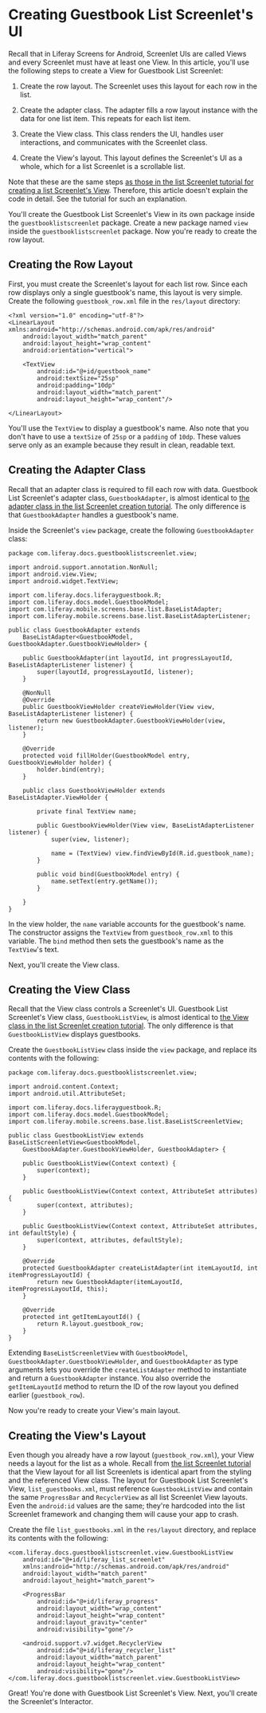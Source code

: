 # Creating Guestbook List Screenlet's UI [](id=creating-guestbook-list-screenlets-ui)

Recall that in Liferay Screens for Android, Screenlet UIs are called Views and 
every Screenlet must have at least one View. In this article, you'll use the 
following steps to create a View for Guestbook List Screenlet: 

1. Create the row layout. The Screenlet uses this layout for each row in the 
   list. 

2. Create the adapter class. The adapter fills a row layout instance with the 
   data for one list item. This repeats for each list item. 

3. Create the View class. This class renders the UI, handles user interactions, 
   and communicates with the Screenlet class. 

4. Create the View's layout. This layout defines the Screenlet's UI as a whole, 
   which for a list Screenlet is a scrollable list. 

Note that these are the same steps 
[as those in the list Screenlet tutorial for creating a list Screenlet's View](/develop/tutorials/-/knowledge_base/7-0/creating-android-list-screenlets#creating-the-screenlets-view). 
Therefore, this article doesn't explain the code in detail. See the tutorial 
for such an explanation. 

You'll create the Guestbook List Screenlet's View in its own package inside the 
`guestbooklistscreenlet` package. Create a new package named `view` inside the 
`guestbooklistscreenlet` package. Now you're ready to create the row layout. 

## Creating the Row Layout [](id=creating-the-row-layout)

First, you must create the Screenlet's layout for each list row. Since each row 
displays only a single guestbook's name, this layout is very simple. Create the 
following `guestbook_row.xml` file in the `res/layout` directory: 

    <?xml version="1.0" encoding="utf-8"?>
    <LinearLayout xmlns:android="http://schemas.android.com/apk/res/android"
        android:layout_width="match_parent"
        android:layout_height="wrap_content"
        android:orientation="vertical">

        <TextView
            android:id="@+id/guestbook_name"
            android:textSize="25sp"
            android:padding="10dp"
            android:layout_width="match_parent"
            android:layout_height="wrap_content"/>

    </LinearLayout>

You'll use the `TextView` to display a guestbook's name. Also note that you 
don't have to use a `textSize` of `25sp` or a `padding` of `10dp`. These values 
serve only as an example because they result in clean, readable text. 

## Creating the Adapter Class [](id=creating-the-adapter-class)

Recall that an adapter class is required to fill each row with data. Guestbook 
List Screenlet's adapter class, `GuestbookAdapter`, is almost identical to 
[the adapter class in the list Screenlet creation tutorial](/develop/tutorials/-/knowledge_base/7-0/creating-android-list-screenlets#creating-the-screenlets-view). 
The only difference is that `GuestbookAdapter` handles a guestbook's name. 

Inside the Screenlet's `view` package, create the following `GuestbookAdapter` 
class: 

    package com.liferay.docs.guestbooklistscreenlet.view;

    import android.support.annotation.NonNull;
    import android.view.View;
    import android.widget.TextView;

    import com.liferay.docs.liferayguestbook.R;
    import com.liferay.docs.model.GuestbookModel;
    import com.liferay.mobile.screens.base.list.BaseListAdapter;
    import com.liferay.mobile.screens.base.list.BaseListAdapterListener;

    public class GuestbookAdapter extends 
        BaseListAdapter<GuestbookModel, GuestbookAdapter.GuestbookViewHolder> {

        public GuestbookAdapter(int layoutId, int progressLayoutId, BaseListAdapterListener listener) {
            super(layoutId, progressLayoutId, listener);
        }

        @NonNull
        @Override
        public GuestbookViewHolder createViewHolder(View view, BaseListAdapterListener listener) {
            return new GuestbookAdapter.GuestbookViewHolder(view, listener);
        }

        @Override
        protected void fillHolder(GuestbookModel entry, GuestbookViewHolder holder) {
            holder.bind(entry);
        }

        public class GuestbookViewHolder extends BaseListAdapter.ViewHolder {

            private final TextView name;

            public GuestbookViewHolder(View view, BaseListAdapterListener listener) {
                super(view, listener);

                name = (TextView) view.findViewById(R.id.guestbook_name);
            }

            public void bind(GuestbookModel entry) {
                name.setText(entry.getName());
            }

        }
    }

In the view holder, the `name` variable accounts for the guestbook's name. The 
constructor assigns the `TextView` from `guestbook_row.xml` to this variable. 
The `bind` method then sets the guestbook's name as the `TextView`'s text. 

Next, you'll create the View class. 

## Creating the View Class [](id=creating-the-view-class)

Recall that the View class controls a Screenlet's UI. Guestbook List Screenlet's 
View class, `GuestbookListView`, is almost identical to 
[the View class in the list Screenlet creation tutorial](/develop/tutorials/-/knowledge_base/7-0/creating-android-list-screenlets#creating-the-screenlets-view). 
The only difference is that `GuestbookListView` displays guestbooks. 

Create the `GuestbookListView` class inside the `view` package, and replace its 
contents with the following: 

    package com.liferay.docs.guestbooklistscreenlet.view;

    import android.content.Context;
    import android.util.AttributeSet;

    import com.liferay.docs.liferayguestbook.R;
    import com.liferay.docs.model.GuestbookModel;
    import com.liferay.mobile.screens.base.list.BaseListScreenletView;

    public class GuestbookListView extends BaseListScreenletView<GuestbookModel, 
        GuestbookAdapter.GuestbookViewHolder, GuestbookAdapter> {

        public GuestbookListView(Context context) {
            super(context);
        }

        public GuestbookListView(Context context, AttributeSet attributes) {
            super(context, attributes);
        }

        public GuestbookListView(Context context, AttributeSet attributes, int defaultStyle) {
            super(context, attributes, defaultStyle);
        }

        @Override
        protected GuestbookAdapter createListAdapter(int itemLayoutId, int itemProgressLayoutId) {
            return new GuestbookAdapter(itemLayoutId, itemProgressLayoutId, this);
        }

        @Override
        protected int getItemLayoutId() {
            return R.layout.guestbook_row;
        }
    }

Extending `BaseListScreenletView` with `GuestbookModel`, 
`GuestbookAdapter.GuestbookViewHolder`, and `GuestbookAdapter` as type arguments 
lets you override the `createListAdapter` method to instantiate and return a 
`GuestbookAdapter` instance. You also override the `getItemLayoutId` method to 
return the ID of the row layout you defined earlier (`guestbook_row`). 

Now you're ready to create your View's main layout. 

## Creating the View's Layout [](id=creating-the-views-layout)

Even though you already have a row layout (`guestbook_row.xml`), your View needs 
a layout for the list as a whole. Recall from 
[the list Screenlet tutorial](/develop/tutorials/-/knowledge_base/7-0/creating-android-list-screenlets#creating-the-screenlets-view) 
that the View layout for all list Screenlets is identical apart from the styling 
and the referenced View class. The layout for Guestbook List Screenlet's View, 
`list_guestbooks.xml`, must reference `GuestbookListView` and contain the same 
`ProgressBar` and `RecyclerView` as all list Screenlet View layouts. Even the 
`android:id` values are the same; they're hardcoded into the list Screenlet 
framework and changing them will cause your app to crash. 

Create the file `list_guestbooks.xml` in the `res/layout` directory, and replace 
its contents with the following: 

    <com.liferay.docs.guestbooklistscreenlet.view.GuestbookListView
        android:id="@+id/liferay_list_screenlet"
        xmlns:android="http://schemas.android.com/apk/res/android"
        android:layout_width="match_parent"
        android:layout_height="match_parent">

        <ProgressBar
            android:id="@+id/liferay_progress"
            android:layout_width="wrap_content"
            android:layout_height="wrap_content"
            android:layout_gravity="center"
            android:visibility="gone"/>

        <android.support.v7.widget.RecyclerView
            android:id="@+id/liferay_recycler_list"
            android:layout_width="match_parent"
            android:layout_height="wrap_content"
            android:visibility="gone"/>
    </com.liferay.docs.guestbooklistscreenlet.view.GuestbookListView>

Great! You're done with Guestbook List Screenlet's View. Next, you'll create the 
Screenlet's Interactor. 
